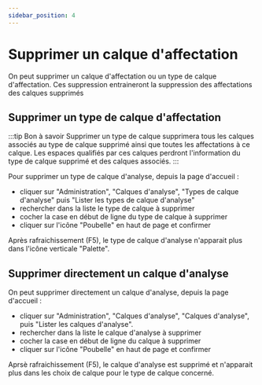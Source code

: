 ```yaml
---
sidebar_position: 4
---
```


# Supprimer un calque d'affectation

On peut supprimer un calque d'affectation ou un type de calque d'affectation.
Ces suppression entraineront la suppression des affectations des calques supprimés

## Supprimer un type de calque d'affectation

:::tip Bon à savoir
Supprimer un type de calque supprimera tous les calques associés au type de calque supprimé ainsi que toutes les affectations à ce calque. Les espaces qualifiés par ces calques perdront l'information du type de calque supprimé et des calques associés.
:::


Pour supprimer un type de calque d'analyse, depuis la page d'accueil :

-   cliquer sur "Administration", "Calques d'analyse", "Types de calque d'analyse" puis "Lister les types de calque d'analyse"
-   rechercher dans la liste le type de calque à supprimer
-   cocher la case en début de ligne du type de calque à supprimer
-   cliquer sur l'icône "Poubelle" en haut de page et confirmer

Après rafraichissement (F5), le type de calque d'analyse n'apparait plus dans l'icône verticale "Palette".

## Supprimer directement un calque d'analyse

On peut supprimer directement un calque d'analyse, depuis la page d'accueil :

-   cliquer sur "Administration", "Calques d'analyse", "Calques d'analyse", puis "Lister les calques d'analyse".
-   rechercher dans la liste le calque d'analyse à supprimer
-   cocher la case en début de ligne du calque à supprimer
-   cliquer sur l'icône "Poubelle" en haut de page et confirmer

Aprsè rafraichissement (F5), le calque d'analyse est supprimé et n'apparait plus dans les choix de calque pour le type de calque concerné.
